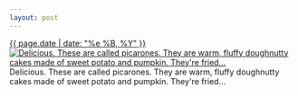 ```yaml
---
layout: post
---
```


<p>
  <time><a href="/218">{{ page.date | date: "%e %B, %Y" }}</a></time>
  <a href="/218"><img src="{{ site.assets_url }}/218-640.jpg" srcset="{{ site.assets_url }}/218-1280.jpg 1280w, {{ site.assets_url }}/218-960.jpg 960w, {{ site.assets_url }}/218-640.jpg 640w, {{ site.assets_url }}/218-320.jpg 320w" sizes="(min-width: 700px) 50vw, calc(100vw - 2rem)" alt="Delicious. These are called picarones. They are warm, fluffy doughnutty cakes made of sweet potato and pumpkin. They&#x27;re fried..." /></a>
  <span>Delicious. These are called picarones. They are warm, fluffy doughnutty cakes made of sweet potato and pumpkin. They&#x27;re fried...</span>
</p>
